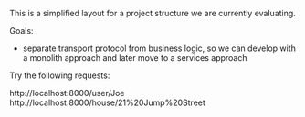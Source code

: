 This is a simplified layout for a project structure we are currently evaluating.

Goals:

* separate transport protocol from business logic, so we can develop with a monolith approach and later move to a services approach


Try the following requests:

http://localhost:8000/user/Joe
http://localhost:8000/house/21%20Jump%20Street